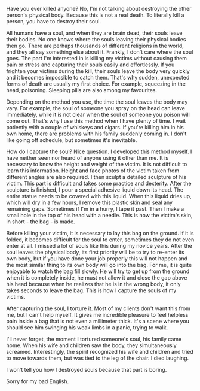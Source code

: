 Have you ever killed anyone? No, I'm not talking about destroying the other person's physical body. Because this is not a real death. To literally kill a person, you have to destroy their soul.

All humans have a soul, and when they are brain dead, their souls leave their bodies. No one knows where the souls leaving their physical bodies then go. There are perhaps thousands of different religions in the world, and they all say something else about it. Frankly, I don't care where the soul goes. The part I'm interested in is killing my victims without causing them pain or stress and capturing their souls easily and effortlessly. If you frighten your victims during the kill, their souls leave the body very quickly and it becomes impossible to catch them. That's why sudden, unexpected forms of death are usually my first choice. For example, squeezing in the head, poisoning. Sleeping pills are also among my favourites.

Depending on the method you use, the time the soul leaves the body may vary. For example, the soul of someone you spray on the head can leave immediately, while it is not clear when the soul of someone you poison will come out. That's why I use this method when I have plenty of time. I wait patiently with a couple of whiskeys and cigars. If you're killing him in his own home, there are problems with his family suddenly coming in. I don't like going off schedule, but sometimes it's inevitable.

How do I capture the soul? Nice question. I developed this method myself. I have neither seen nor heard of anyone using it other than me. It is necessary to know the height and weight of the victim. It is not difficult to learn this information. Height and face photos of the victim taken from different angles are also required. I then sculpt a detailed sculpture of his victim. This part is difficult and takes some practice and dexterity. After the sculpture is finished, I pour a special adhesive liquid down its head. The entire statue needs to be covered with this liquid. When this liquid dries up, which will dry in a few hours, I remove this plastic skin and seal any remaining gaps. Sometimes if I'm in a hurry, I tape it past. Then I make a small hole in the top of his head with a needle. This is how the victim's skin, in short - the bag - is made.

Before killing your victim, it is necessary to lay this bag on the ground. If it is folded, it becomes difficult for the soul to enter, sometimes they do not even enter at all. I missed a lot of souls like this during my novice years. After the soul leaves the physical body, its first priority will be to try to re-enter its own body, but if you have done your job properly this will not happen and the most similar thing to its own body will go into the bag. For me, it is quite enjoyable to watch the bag fill slowly. He will try to get up from the ground when it is completely inside, he must not allow it and close the gap above his head because when he realizes that he is in the wrong body, it only takes seconds to leave the bag. This is how I capture the souls of my victims.

After capturing the soul, I torture it. Most of my clients don't want this from me, but I can't help myself. It gives me incredible pleasure to feel helpless pain inside a bag that is not even a millimeter thick. It's a scene where you should see him swinging his weak limbs in a panic, trying to walk.

I'll never forget, the moment I tortured someone's soul, his family came home. When his wife and children saw the body, they simultaneously screamed. Interestingly, the spirit recognized his wife and children and tried to move towards them, but was tied to the leg of the chair. I died laughing.

I won't tell you how I destroyed souls because that part is boring. 

Sorry for my bad English.